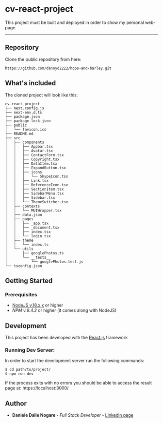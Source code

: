 # cv-react-project

This project must be built and deployed in order to show my personal web-page.

---

## Repository

Clone the public repository from here:

```
https://github.com/dannyd2222/hops-and-barley.git
```

## What's included

The cloned project will look like this:

```
cv-react-project
├── next.config.js
├── next-env.d.ts
├── package.json
├── package-lock.json
├── public
│   └── favicon.ico
├── README.md
├── src
│   ├── components
│   │   ├── Appbar.tsx
│   │   ├── Avatar.tsx
│   │   ├── ContactForm.tsx
│   │   ├── Copyright.tsx
│   │   ├── DataItem.tsx
│   │   ├── ExpandButton.tsx
│   │   ├── icons
│   │   │   └── SkypeIcon.tsx
│   │   ├── Link.tsx
│   │   ├── ReferenceIcon.tsx
│   │   ├── SectionItem.tsx
│   │   ├── SidebarMenu.tsx
│   │   ├── Sidebar.tsx
│   │   └── ThemeSwitcher.tsx
│   ├── contexts
│   │   └── MUIWrapper.tsx
│   ├── data.json
│   ├── pages
│   │   ├── _app.tsx
│   │   ├── _document.tsx
│   │   ├── index.tsx
│   │   └── login.tsx
│   ├── theme
│   │   └── index.ts
│   └── utils
│       ├── googlePhotos.ts
│       └── __tests__
│           └── googlePhotos.test.js
└── tsconfig.json
```

## Getting Started

### Prerequisites

* [NodeJS v.18.x.x](https://nodejs.org/download/) or higher
* *NPM v.9.4.2* or higher (it comes along with NodeJS)

## Development

This project has been developed with the [React.js](https://reactjs.org/) framework

### Running Dev Server:
In order to start the development server run the following commands:

```
$ cd path/to/project/
$ npm run dev
```

If the process exits with no errors you should be able to access the result page at: https://localhost:3000/

## Author

* **Daniele Dalle Nogare** - *Full Stack Developer* - [Linkedin page](https://www.linkedin.com/in/danieledallenogare)
